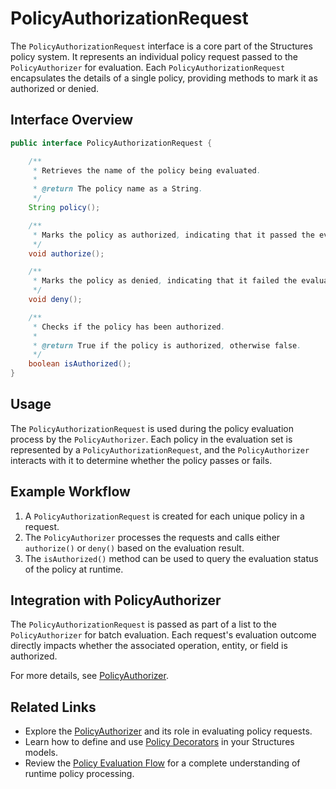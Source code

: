 # PolicyAuthorizationRequest

The `PolicyAuthorizationRequest` interface is a core part of the Structures policy system. It represents an individual policy request passed to the `PolicyAuthorizer` for evaluation. Each `PolicyAuthorizationRequest` encapsulates the details of a single policy, providing methods to mark it as authorized or denied.

## Interface Overview

```java
public interface PolicyAuthorizationRequest {

    /**
     * Retrieves the name of the policy being evaluated.
     *
     * @return The policy name as a String.
     */
    String policy();

    /**
     * Marks the policy as authorized, indicating that it passed the evaluation.
     */
    void authorize();

    /**
     * Marks the policy as denied, indicating that it failed the evaluation.
     */
    void deny();

    /**
     * Checks if the policy has been authorized.
     *
     * @return True if the policy is authorized, otherwise false.
     */
    boolean isAuthorized();
}
```

## Usage

The `PolicyAuthorizationRequest` is used during the policy evaluation process by the `PolicyAuthorizer`. Each policy in the evaluation set is represented by a `PolicyAuthorizationRequest`, and the `PolicyAuthorizer` interacts with it to determine whether the policy passes or fails.

## Example Workflow

1. A `PolicyAuthorizationRequest` is created for each unique policy in a request.
2. The `PolicyAuthorizer` processes the requests and calls either `authorize()` or `deny()` based on the evaluation result.
3. The `isAuthorized()` method can be used to query the evaluation status of the policy at runtime.

## Integration with PolicyAuthorizer

The `PolicyAuthorizationRequest` is passed as part of a list to the `PolicyAuthorizer` for batch evaluation. Each request's evaluation outcome directly impacts whether the associated operation, entity, or field is authorized.

For more details, see [PolicyAuthorizer](./policy-authorizer).

## Related Links

- Explore the [PolicyAuthorizer](./policy-authorizer) and its role in evaluating policy requests.
- Learn how to define and use [Policy Decorators](../../guide/graphos/policy-decorators) in your Structures models.
- Review the [Policy Evaluation Flow](../../guide/graphos/policy-evaluation-flow) for a complete understanding of runtime policy processing.
